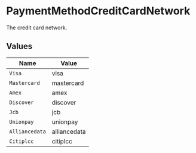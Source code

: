 # PaymentMethodCreditCardNetwork

The credit card network.


## Values

| Name           | Value          |
| -------------- | -------------- |
| `Visa`         | visa           |
| `Mastercard`   | mastercard     |
| `Amex`         | amex           |
| `Discover`     | discover       |
| `Jcb`          | jcb            |
| `Unionpay`     | unionpay       |
| `Alliancedata` | alliancedata   |
| `Citiplcc`     | citiplcc       |